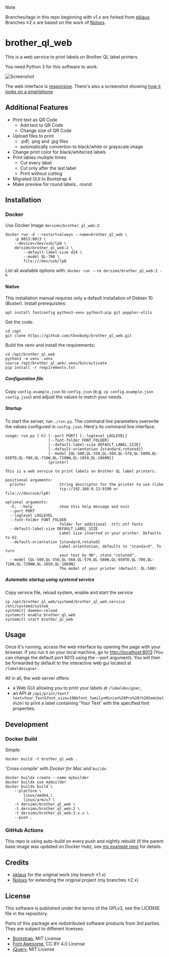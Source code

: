> [!NOTE]
> Branches/tags in this repo beginning with v1.x are forked from [pklaus](https://github.com/pklaus/brother_ql_web).
> Branches ≥2.x are based on the work of [Noloxs](https://github.com/Noloxs/brother_ql_web).


# brother\_ql\_web

This is a web service to print labels on Brother QL label printers.

You need Python 3 for this software to work.

![Screenshot](./screenshots/Label-Designer_Desktop.png)

The web interface is [responsive](https://en.wikipedia.org/wiki/Responsive_web_design).
There's also a screenshot showing [how it looks on a smartphone](./screenshots/Label-Designer_Phone.png)

## Additional Features
* Print text as QR Code
    * Add text to QR Code
    * Change size of QR Code
* Upload files to print
    * .pdf, .png and .jpg files
    * automatically convertion to black/white or grayscale image
* Change print color for black/white/red labels
* Print lables multiple times
    * Cut every label
    * Cut only after the last label
    * Print without cutting
* Migrated GUI to Bootstrap 4
* Make preview for round labels.. round

## Installation

### Docker

Use Docker Image `dersimn/brother_ql_web:2`:

    docker run -d --restart=always --name=brother_ql_web \
        -p 8013:8013 \
        --device=/dev/usb/lp0 \
        dersimn/brother_ql_web:2 \
            --default-label-size d24 \
            --model QL-700 \
            file:///dev/usb/lp0

List all available options with: `docker run --rm dersimn/brother_ql_web:2 -h`

#### Native

This installation manual requires only a default installation of Debian 10 (Buster).
Install prerequisites:

    apt install fontconfig python3-venv python3-pip git poppler-utils

Get the code:

    cd /opt
    git clone https://github.com/tbnobody/brother_ql_web.git

Build the venv and install the requirements:

    cd /opt/brother_ql_web
    python3 -m venv .venv
    source /opt/brother_ql_web/.venv/bin/activate
    pip install -r requirements.txt

##### Configuration file

Copy `config.example.json` to `config.json` (e.g. `cp config.example.json config.json`) and adjust the values to match your needs.

##### Startup

To start the server, run `./run.py`. The command line parameters overwrite the values configured in `config.json`. Here's its command line interface:

    usage: run.py [-h] [--port PORT] [--loglevel LOGLEVEL]
                       [--font-folder FONT_FOLDER]
                       [--default-label-size DEFAULT_LABEL_SIZE]
                       [--default-orientation {standard,rotated}]
                       [--model {QL-500,QL-550,QL-560,QL-570,QL-580N,QL-650TD,QL-700,QL-710W,QL-720NW,QL-1050,QL-1060N}]
                       [printer]

    This is a web service to print labels on Brother QL label printers.

    positional arguments:
      printer               String descriptor for the printer to use (like
                            tcp://192.168.0.23:9100 or file:///dev/usb/lp0)

    optional arguments:
      -h, --help            show this help message and exit
      --port PORT
      --loglevel LOGLEVEL
      --font-folder FONT_FOLDER
                            folder for additional .ttf/.otf fonts
      --default-label-size DEFAULT_LABEL_SIZE
                            Label size inserted in your printer. Defaults to 62.
      --default-orientation {standard,rotated}
                            Label orientation, defaults to "standard". To turn
                            your text by 90°, state "rotated".
      --model {QL-500,QL-550,QL-560,QL-570,QL-580N,QL-650TD,QL-700,QL-710W,QL-720NW,QL-1050,QL-1060N}
                            The model of your printer (default: QL-500)

##### Automatic startup using systemd service

Copy service file, reload system, enable and start the service

    cp /opt/brother_ql_web/systemd/brother_ql_web.service /etc/systemd/system
    systemctl daemon-reload
    systemctl enable brother_ql_web
    systemctl start brother_ql_web

## Usage

Once it's running, access the web interface by opening the page with your browser.
If you run it on your local machine, go to <http://localhost:8013> (You can change
the default port 8013 using the --port argument).
You will then be forwarded by default to the interactive web gui located at `/labeldesigner`.

All in all, the web server offers:

* a Web GUI allowing you to print your labels at `/labeldesigner`,
* an API at `/api/print/text?text=Your_Text&font_size=100&font_family=Minion%20Pro%20(%20Semibold%20)`
  to print a label containing 'Your Text' with the specified font properties.

## Development

### Docker Build

Simple:

    docker build -t brother_ql_web .

'Cross-compile' with *Docker for Mac* and `buildx`:

    docker buildx create --name mybuilder
    docker buildx use mybuilder
    docker buildx build \
        --platform \
            linux/amd64,\
            linux/arm/v7 \
        -t dersimn/brother_ql_web \
        -t dersimn/brother_ql_web:2 \
        -t dersimn/brother_ql_web:2.x.x \
        --push .

### GitHub Actions

This repo is using auto-build on every push and nightly rebuild (if the parent base image was updated on Docker Hub), see [my example repo](https://github.com/dersimn/GitHub-Actions-to-Docker-Hub-with-SemVer-Tags-and-multiple-Flavors) for details.

## Credits

- [pklaus](https://github.com/pklaus/brother_ql_web) for the original work (my branch ≤1.x)
- [Noloxs](https://github.com/Noloxs/brother_ql_web) for extending the original project (my branches ≥2.x)

## License

This software is published under the terms of the GPLv3, see the LICENSE file in the repository.

Parts of this package are redistributed software products from 3rd parties. They are subject to different licenses:

* [Bootstrap](https://github.com/twbs/bootstrap), MIT License
* [Font Awesome](https://github.com/FortAwesome/Font-Awesome), CC BY 4.0 License
* [jQuery](https://github.com/jquery/jquery), MIT License
